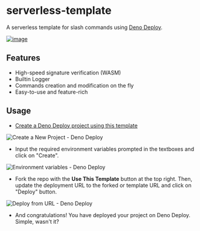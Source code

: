 # serverless-template

A serverless template for slash commands using
[Deno Deploy](https://deno.com/deploy).

[![image](https://user-images.githubusercontent.com/23035000/116934239-b0d4a400-ac32-11eb-83f6-0c4119d59fa8.png)](https://dash.deno.com/new?url=https://raw.githubusercontent.com/discordeno/serverless-deno-deploy-template/main/mod.ts&env=DISCORD_PUBLIC_KEY,DISCORD_TOKEN,DISCORD_LOGS_WEBHOOK,REDEPLOY_AUTHORIZATION)

## Features

- High-speed signature verification (WASM)
- Builtin Logger
- Commands creation and modification on the fly
- Easy-to-use and feature-rich

## Usage

- [Create a Deno Deploy project using this template](https://dash.deno.com/new?url=https://raw.githubusercontent.com/discordeno/serverless-deno-deploy-template/main/mod.ts&env=DISCORD_PUBLIC_KEY,DISCORD_TOKEN,DISCORD_LOGS_WEBHOOK,REDEPLOY_AUTHORIZATION)

![Create a New Project - Deno Deploy](https://i.ibb.co/LtrQzwF/image.png)

- Input the required environment variables prompted in the textboxes and click
  on "Create".

![Environment variables - Deno Deploy](https://i.ibb.co/HXPgQHw/image.png)

- Fork the repo with the **Use This Template** button at the top right. Then,
  update the deployment URL to the forked or template URL and click on "Deploy"
  button.

![Deploy from URL - Deno Deploy](https://i.ibb.co/b3VCD4C/image.png)

- And congratulations! You have deployed your project on Deno Deploy. Simple,
  wasn't it?
